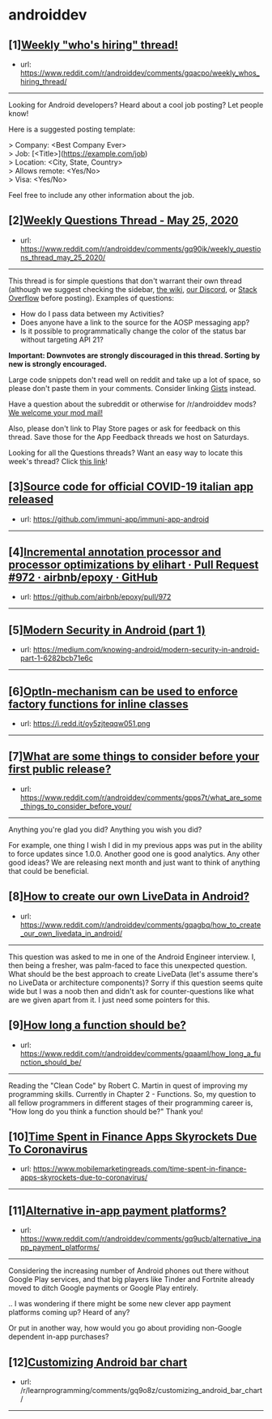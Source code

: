 # androiddev
## [1][Weekly "who's hiring" thread!](https://www.reddit.com/r/androiddev/comments/gqacpo/weekly_whos_hiring_thread/)
- url: https://www.reddit.com/r/androiddev/comments/gqacpo/weekly_whos_hiring_thread/
---
Looking for Android developers? Heard about a cool job posting? Let people know!

Here is a suggested posting template:

&gt; Company: &lt;Best Company Ever&gt;  
&gt; Job: [&lt;Title&gt;]\(https://example.com/job)  
&gt; Location: &lt;City, State, Country&gt;  
&gt; Allows remote: &lt;Yes/No&gt;  
&gt; Visa: &lt;Yes/No&gt;  

Feel free to include any other information about the job.
## [2][Weekly Questions Thread - May 25, 2020](https://www.reddit.com/r/androiddev/comments/gq90ik/weekly_questions_thread_may_25_2020/)
- url: https://www.reddit.com/r/androiddev/comments/gq90ik/weekly_questions_thread_may_25_2020/
---
This thread is for simple questions that don't warrant their own thread (although we suggest checking the sidebar, [the wiki](http://www.reddit.com/r/androiddev/wiki/), [our Discord](https://discord.gg/D2cNrqX), or [Stack Overflow](http://stackoverflow.com) before posting). Examples of questions:

* How do I pass data between my Activities?
* Does anyone have a link to the source for the AOSP messaging app?
* Is it possible to programmatically change the color of the status bar without targeting API 21?

**Important: Downvotes are strongly discouraged in this thread. Sorting by new is strongly encouraged.**

Large code snippets don't read well on reddit and take up a lot of space, so please don't paste them in your comments. Consider linking [Gists](https://gist.github.com) instead.

Have a question about the subreddit or otherwise for /r/androiddev mods? [We welcome your mod mail!](http://www.reddit.com/message/compose?to=%2Fr%2Fandroiddev)

Also, please don't link to Play Store pages or ask for feedback on this thread. Save those for the App Feedback threads we host on Saturdays.

Looking for all the Questions threads? Want an easy way to locate this week's thread? Click [this link](https://www.reddit.com/r/androiddev/search?q=title%3A%22questions+thread%22+author%3A%22AutoModerator%22&amp;restrict_sr=on&amp;sort=new&amp;t=all)!
## [3][Source code for official COVID-19 italian app released](https://www.reddit.com/r/androiddev/comments/gq7va5/source_code_for_official_covid19_italian_app/)
- url: https://github.com/immuni-app/immuni-app-android
---

## [4][Incremental annotation processor and processor optimizations by elihart · Pull Request #972 · airbnb/epoxy · GitHub](https://www.reddit.com/r/androiddev/comments/gq67e3/incremental_annotation_processor_and_processor/)
- url: https://github.com/airbnb/epoxy/pull/972
---

## [5][Modern Security in Android (part 1)](https://www.reddit.com/r/androiddev/comments/gq91wd/modern_security_in_android_part_1/)
- url: https://medium.com/knowing-android/modern-security-in-android-part-1-6282bcb71e6c
---

## [6][OptIn-mechanism can be used to enforce factory functions for inline classes](https://www.reddit.com/r/androiddev/comments/gqaexd/optinmechanism_can_be_used_to_enforce_factory/)
- url: https://i.redd.it/oy5zjteqqw051.png
---

## [7][What are some things to consider before your first public release?](https://www.reddit.com/r/androiddev/comments/gpps7t/what_are_some_things_to_consider_before_your/)
- url: https://www.reddit.com/r/androiddev/comments/gpps7t/what_are_some_things_to_consider_before_your/
---
Anything you're glad you did? Anything you wish you did? 

For example, one thing I wish I did in my previous apps was put in the ability to force updates since 1.0.0. Another good one is good analytics. Any other good ideas? We are releasing next month and just want to think of anything that could be beneficial.
## [8][How to create our own LiveData in Android?](https://www.reddit.com/r/androiddev/comments/gqagbq/how_to_create_our_own_livedata_in_android/)
- url: https://www.reddit.com/r/androiddev/comments/gqagbq/how_to_create_our_own_livedata_in_android/
---
This question was asked to me in one of the Android Engineer interview. I, then being a fresher, was palm-faced to face this unexpected question. What should be the best approach to create LiveData (let's assume there's no LiveData or architecture components)? Sorry if this question seems quite wide but I was a noob then and didn't ask for counter-questions like what are we given apart from it. I just need some pointers for this.
## [9][How long a function should be?](https://www.reddit.com/r/androiddev/comments/gqaaml/how_long_a_function_should_be/)
- url: https://www.reddit.com/r/androiddev/comments/gqaaml/how_long_a_function_should_be/
---
Reading the "Clean Code" by Robert C. Martin in quest of improving my programming skills. Currently in Chapter 2 - Functions.
So, my question to all fellow programmers in different stages of their programming career is, "How long do you think a function should be?"
Thank you!
## [10][Time Spent in Finance Apps Skyrockets Due To Coronavirus](https://www.reddit.com/r/androiddev/comments/gq9xsq/time_spent_in_finance_apps_skyrockets_due_to/)
- url: https://www.mobilemarketingreads.com/time-spent-in-finance-apps-skyrockets-due-to-coronavirus/
---

## [11][Alternative in-app payment platforms?](https://www.reddit.com/r/androiddev/comments/gq9ucb/alternative_inapp_payment_platforms/)
- url: https://www.reddit.com/r/androiddev/comments/gq9ucb/alternative_inapp_payment_platforms/
---
Considering the increasing number of Android phones out there without Google Play services, and that big players like Tinder and Fortnite already moved to ditch Google payments or Google Play entirely.

.. I was wondering if there might be some new clever app payment platforms coming up? Heard of any? 

Or put in another way, how would you go about providing non-Google dependent in-app purchases?
## [12][Customizing Android bar chart](https://www.reddit.com/r/androiddev/comments/gq9oj4/customizing_android_bar_chart/)
- url: /r/learnprogramming/comments/gq9o8z/customizing_android_bar_chart/
---

